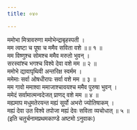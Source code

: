 ```yaml
---
title: ०४०

---
```

ममोभा मित्रावरुणा ममोभेन्द्राबृहस्पती ।  
मम त्वष्टा च पूषा च ममैव सविता वशे ॥॥ १ ॥  
मम विष्णुश्च सोमश्च ममैव मरुतो भुवन् ।  
सरस्वांश्च भगश्च विश्वे देवा वशे मम ॥ २ ॥  
ममोभे द्यावापृथिवी अन्तरिक्ष स्वर्मम ।  
ममेमाः सर्वा ओषधीरापः सर्वा वशे मम ॥ ३ ॥  
मम गावो ममाश्वा ममाजाश्चावयश्च ममैव पुरुषा भुवन् ।  
ममेदं सर्वामात्मन्वदेजत् प्राणद् वशे मम ॥ ४ ॥  
मह्यमाप मधुमतेरयन्त मह्यं सूर्यो अभरो ज्योतिषाकम् ।  
मह्यं देवा उत विश्वे तपोजा मह्यं देवः सविता व्यचोधात् ॥ ५ ॥  
(इति चतुर्चनामप्रथमकाण्डे अष्टमो ऽनुवाकः)  